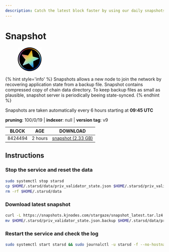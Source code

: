 ```yaml
---
description: Catch the latest block faster by using our daily snapshots.
---
```


# Snapshot

<figure><img src="https://raw.githubusercontent.com/kj89/cosmos-images/main/logos/stargaze.png" alt=""><figcaption></figcaption></figure>

{% hint style='info' %}
Snapshots allows a new node to join the network by recovering application state from a backup file. 
Snapshot contains compressed copy of chain data directory. To keep backup files as small as plausible, 
snapshot server is periodically beeing state-synced.
{% endhint %}

Snapshots are taken automatically every 6 hours starting at **09:45 UTC**

**pruning**: 100/0/19 | **indexer**: null | **version tag**: v9

| BLOCK             | AGE             | DOWNLOAD                                                                                            |
| ----------------- | --------------- | --------------------------------------------------------------------------------------------------- |
| 8424494 | 2 hours | [snapshot (2.33 GB)](https://snapshots.kjnodes.com/stargaze/snapshot\_latest.tar.lz4) |

## Instructions

### Stop the service and reset the data

```bash
sudo systemctl stop starsd
cp $HOME/.starsd/data/priv_validator_state.json $HOME/.starsd/priv_validator_state.json.backup
rm -rf $HOME/.starsd/data
```

### Download latest snapshot

```bash
curl -L https://snapshots.kjnodes.com/stargaze/snapshot_latest.tar.lz4 | tar -Ilz4 -xf - -C $HOME/.starsd
mv $HOME/.starsd/priv_validator_state.json.backup $HOME/.starsd/data/priv_validator_state.json
```

### Restart the service and check the log

```bash
sudo systemctl start starsd && sudo journalctl -u starsd -f --no-hostname -o cat
```
